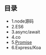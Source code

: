 ## 目录
- 1.node源码
- 2.ES6
- 3.async/await
- 4.co
- 5.[Promise](https://github.com/aiyajingjing/nodejs-study/blob/master/promise.md)
- 6.Express/Koa